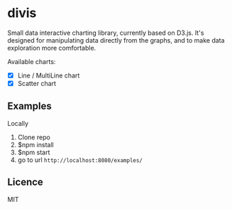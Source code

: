 # divis

Small data interactive charting library, currently based on D3.js. 
It's designed for manipulating data directly from the graphs, and to make data exploration more comfortable.  

Available charts:

- [x] Line / MultiLine chart
- [x] Scatter chart

## Examples

Locally

1. Clone repo
2. $npm install
3. $npm start
4. go to url `http://localhost:8080/examples/`

## Licence
MIT